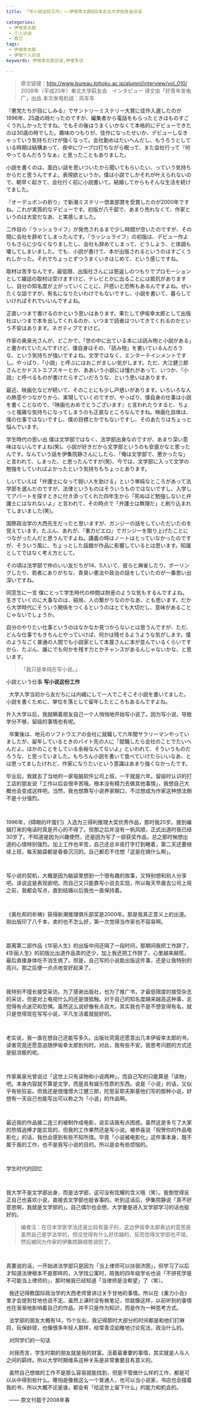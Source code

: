 ```yaml
---
title: 「写小说这份工作」——伊坂幸太郎@日本东北大学校友会访谈

categories:
 - 伊坂幸太郎
 - 个人访谈
 - 其它
tags: 
 - 伊坂幸太郎
 - 伊坂个人访谈
keywords: 伊坂幸太郎访谈,伊坂专访

---
```

> 原文链接：http://www.bureau.tohoku.ac.jp/alumni/interview/vol_010/
2008年（平成20年）東北大学萩友会　インタビュー
译文由「好青年发电厂」出品
​本次发电机组：风车车
&nbsp;

『悪党たちが目にしみる』でサントリーミステリー大賞に佳作入選したのが1996年、25歳の時だったのですが、編集者から電話をもらったときはものすごくうれしかったですね。でもその後はうまくいかなくて本格的にデビューできたのは30歳の時でした。趣味のつもりが、佳作になったせいか、デビューしなきゃっていう気持ちだけが強くなって。会社勤めはたいへんだし、もうろうとしている時期は結構あって、夜中にワープロ打ちながら眠って、また会社行って『何やってるんだろうなぁ』と思ったこともありました。

小説を書くのは、面白い話を思いついたから聞いてもらいたい、っていう気持ちからだと思うんですよ。表現欲というか。僕は小説でしかそれが叶えられないので、朝早く起きて、会社行く前に小説書いて。結婚してからもそんな生活を続けてました。

『オーデュボンの祈り』で新潮ミステリー倶楽部賞を受賞したのが2000年ですね。これが実質的なデビューです。初版が八千部で、あまり売れなくて、作家というのは大変だなあ、と実感しました。

二作目の『ラッシュライフ』が発売されるまで少し時間が空いたのですが、その間に会社を辞めてしまったんです。『ラッシュライフ』の初版は、デビュー作よりもさらに少なくなりましたし、会社も辞めてしまって、どうしよう、と体調も壊してしまいました。でも、小説が書けて、本が出版されるというのはすごくうれしかった。それでちょっとずつうまくいきはじめて、という感じですね。

取材は苦手なんです。最低限、出版社さんには恩返しのつもりでプロモーションとして雑誌の取材は受けますけど、テレビとかに出ることには抵抗がありますし、自分の知名度が上がっていくことに、戸惑いと恐怖もあるんですよね。ぜいたくな話ですが、有名になりたいわけでもないですし、小説を書いて、暮らしていければそれでいいんですよね。

正直いつまで書けるのかという思いはあります。果たして伊坂幸太郎として出版社はいつまで本を出してくれるのか、いつまで読者はついてきてくれるのかという不安はあります。ネガティブですけど。

作家の奥泉光さんが、どこかで、「世の中に出ている本には読み物と小説がある」と書かれていたんですけど、僕自身はその、「読み物」を書いているんだろうな、という気持ちが強いですよね。文学ではなく、エンターテインメントですし。やっぱり、「小説」と呼ぶにはおこがましい気がします。ただ、大江健三郎さんとかドストエフスキーとか、ああいう小説には憧れがあって、いつか、『小説』と呼べるものが書けたらすごいだろうな、という思いはあります。

最近、映画化などが続いて、そのことにも少し戸惑いがあります。いろいろな人の熱意やつながりから、実現していくのですが、やっぱり、僕自身の仕事は小説を書くことなので、『映画化おめでとうございます』と言われたりすると、ちょっと複雑な気持ちになってしまうのも正直なところなんですね。映画化自体は、僕の仕事ではないですし、僕の目標とかでもないですし、そのあたりはちょっと悩んでいます。

学生時代の思い出
僕は文学部ではなく、法学部出身なのですが、あまり深い意味はないんですよね(笑)。小説が好きだから文学部というのも安直かなと思ったんです。なんていう話を伊集院静さんにしたら、「俺は文学部で、悪かったな」と言われて、しまった、と思ったんですが(笑)、今では、文学部に入って文学の勉強をしていればよかったという気持ちもちょっとあります。

しいていえば「弁護士になって弱い人を助ける」という単純なところがあって法学部を選んだのですが、法律というものはそういうものではないですし、入学してアパートを探すときに付き添ってくれた四年生から「死ぬほど勉強しないと弁護士にはなれないよ」と言われて、その時点で「弁護士は無理だ」と刷り込まれてしまいました(笑)。

国際政治学の大西先生だったと思いますが、ガンジーの話をしていただいたのを覚えています。たぶん、あれが、『重力ピエロ』でガンジーを取り上げたことにつながったんだと思うんですよね。講義の時はノートはとっていなかったのですが、そういう風に、ちょっとした話題が作品に影響しているとは思います。知識としてではなく考え方として。

その頃は法学部で仲のいい友だちが14、5人いて、彼らと麻雀したり、ボーリングしたり、若者にありがちな、青臭い憲法や政治の話をしていたのが一番思い出深いですね。

同窓生に一言
僕にとって学生時代の仲間は財産のような気もするんですよね。生きていくのに大事なのは、結局、人の繋がりなのかなあ、とも思います。だから大学時代にそういう関係をつくるというのはとても大切だし、意味があることじゃないでしょうか。

自分のやりたい仕事というのはなかなか見つからないとは思うんですが、ただ、どんな仕事でもきちんとやっていけば、何かは残せるようような気がします。僕のようなごく普通の人間でも小説家として本屋さんに本が並んでいるくらいですから、たぶん、誰にでも何かを残す力とかチャンスがあるんじゃないかな、と思います。


> 「我只是单纯在写小说。」

小説という仕事
**写小说这份工作** 

&nbsp;
大学入学当初から友だちには内緒にして一人でこそこそ小説を書いてました。小説を書くために、単位を落として留年したところもあるんですよね。

升入大学以后，我就瞒着朋友自己一个人悄悄地开始写小说了。因为写小说，导致学分不够，留级的事情也有呢。

&nbsp;
卒業後は、地元のソフトウエアの会社に就職して六年間サラリーマンやっていましたが、留年しているときのバイト先の人に「就職したら会社のことでたいへんだよ。ほかのことをしている余裕なんてないよ」といわれて、そういうものだろうな、と思っていました。もちろん小説を書いて食べていけたらいいなあ、とは思ってましたけれど、作家になりたいという意識はあまり強くなかったです。

毕业后，我就去了当地的一家电脑软件公司上班，一干就是六年。留级时认识的打工店的朋友说「工作以后会很辛苦哦。根本没有精力去做其他事情」，我想自己大概也会变成这样吧。当然，我也想靠写小说养家糊口，不过想成为作家这种想法倒不是十分强烈。

&nbsp;
 
1996年，《碍眼的坏蛋们》入选为三得利推理大奖优秀作品，那时我25岁。接到编辑打来的电话时真是开心的不得了。但那之后并没有一帆风顺，正式出道时我已经30岁了。不知道是因为兴趣使然，还是因为写了一部获奖作品，总之那时候想出道的心情特别强烈。加上工作也辛苦，自己还总半夜打字打到睡着，第二天还要继续上班，每天脑袋都是昏昏沉沉的。自己都忍不住想「这是在搞什么啊」。
 
&nbsp;

写小说的契机，大概是因为脑袋里想到一个很有趣的故事，又特别想和别人分享吧。该说这是表现欲吧。而自己又只能靠写小说去实现，所以每天早晨去公司上班之前，我都会写点，直到结婚以后我也一直保持着。
 
&nbsp;

《奥杜邦的祈祷》获得新潮推理俱乐部奖是2000年。那是我真正意义上的出道。刚出版印了八千本，卖的也不怎么好，第一次觉得当作家也不容易啊。
 
&nbsp;

距离第二部作品《华丽人生》的出版中间还隔了一段时间，那期间我把工作辞了。《华丽人生》的初版比出道作品卖的还少，加上我还把工作辞了，心里越来越慌，最后直接身体吃不消生病了。但是，自己写的小说能出版这件事，还是让我特别的高兴。那之后便一点点地变好起来了。

&nbsp;
 
我特别不擅长接受采访。为了感谢出版社，也为了推广书，才最低限度的接受杂志的采访，但是对上电视什么的还是很抵触。对于自己的知名度越来越高这种事，总觉得有点迷茫和恐惧。虽然这么说好像有点自大，其实我也不是不想变得有名，就只是觉得现在写写小说，平凡生活着就挺好的。
 
&nbsp;

老实说，我一直在想自己还能写多久。出版社究竟还愿意出几本伊坂幸太郎的书，读者究竟还愿意追随伊坂幸太郎到何时。对此，我有些不安。我思考问题的方式还是挺消极的呢。
 
&nbsp;

作家奥泉光曾说过「这世上只有读物和小说两种」，而自己写的只能算是「读物」吧。本身内容就不算是文学，而是具有娱乐性质的东西。说是「小说」的话，又似乎有些狂妄。但我还是很憧憬大江健三郎，陀思妥耶夫斯基他们写的那种小说，好想有一天自己也能写出可以称之为「小说」的作品啊。
 
&nbsp;

最近我的作品接二连三的被制作成电影，说实话我有点困惑。虽然这是多亏了大家的热情追捧才能实现的，但我的工作果然还是写小说。被恭喜说「祝贺你的作品电影化」的话，我也会感到有些不知所措。毕竟「小说被电影化」这件事本身，既不属于我的工作，也不是我写小说的目的，所以是会有些烦恼的。
 

&nbsp;

学生时代的回忆
 
&nbsp;

我大学不是文学部出身，而是法学部，这可没有炫耀的含义哦（笑）。我倒觉得反正自己也喜欢小说，直接去文学部也挺省事的。听到这话后，伊集院静说「真不好意思啊，我就是文学部的」。自己偶尔也会想，大学要是进入文学部学习的话也挺好的。
> 编者注：在日本学医学法还是比较有面子的，这边伊坂幸太郎表达的意思是虽然自己是学法学的，但没觉得有什么好优越的，反而觉得文学部也不错，然后被同为作家的伊集院静顺势调侃了。

 &nbsp;

真要说的话，一开始进法学部只是因为「当上律师可以扶弱济困」，但学习了以后才知道法律根本不是那样的，入学找公寓时，陪我的四年级学长也说「不拼死学是不可能当上律师的」，那时候我已经知道「当律师是没希望」了（笑）。
 
 &nbsp;
我还记得教国际政治学的大西老师曾讲过关于甘地的事情。所以在《重力小丑》里才会提到甘地也说不定。虽然上课时没有做笔记，但就像这样，以前听到的事情也在渐渐地影响着自己的作品，并不只是作为知识，而是作为一种思考方式。

  &nbsp;
法学部的朋友大概有14，15个左右，我记得那时大部分的时间都是和他们打麻将，玩保龄球，也像很多年轻人那样，经常青涩幼稚地讨论宪法，政治什么的。
 
 
 &nbsp;
对同学们的一句话
 
 &nbsp;
对我而言，学生时期的朋友就是我的财富。活着最重要的事情，其实就是人与人之间的羁绊。所以大学时期维系这种关系是非常重要且有意义的。

 &nbsp;
虽然自己想做的工作不是那么容易就能找到，但是不管做什么样的工作，都是可以从中得到些什么。哪怕是像我这么一个普通人，也可以当小说家，书店也会摆着我的书，所以大概不论是谁，都会有「给这世上留下什么」的能力和机会的。
 

  &nbsp;
 —— 原文刊载于2008年春
